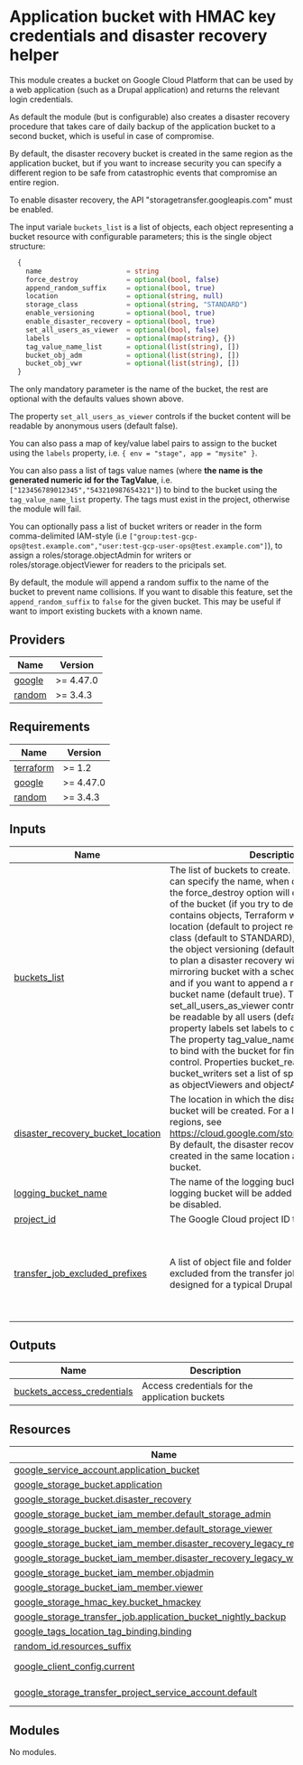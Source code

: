 # Application bucket with HMAC key credentials and disaster recovery helper

This module creates a bucket on Google Cloud Platform that can be used by a web
application (such as a Drupal application) and returns the relevant login credentials.

As default the module (but is configurable) also creates a disaster recovery
procedure that takes care of daily backup of the application bucket to a second
bucket, which is useful in case of compromise.

By default, the disaster recovery bucket is created in the same region as the
application bucket, but if you want to increase security you can specify a
different region to be safe from catastrophic events that compromise an
entire region.

To enable disaster recovery, the API "storagetransfer.googleapis.com" must be
enabled.

The input variale `buckets_list` is a list of objects, each object representing a
bucket resource with configurable parameters; this is the single object structure:

```terraform
  {
    name                     = string
    force_destroy            = optional(bool, false)
    append_random_suffix     = optional(bool, true)
    location                 = optional(string, null)
    storage_class            = optional(string, "STANDARD")
    enable_versioning        = optional(bool, true)
    enable_disaster_recovery = optional(bool, true)
    set_all_users_as_viewer  = optional(bool, false)
    labels                   = optional(map(string), {})
    tag_value_name_list      = optional(list(string), [])
    bucket_obj_adm           = optional(list(string), [])
    bucket_obj_vwr           = optional(list(string), [])
  }
```

The only mandatory parameter is the name of the bucket, the rest are optional
with the defaults values shown above.

The property `set_all_users_as_viewer` controls if the bucket content will be
readable by anonymous users (default false).

You can also pass a map of key/value label pairs to assign to the bucket using the
`labels` property, i.e. `{ env = "stage", app = "mysite" }`.

You can also pass a list of tags value names (where **the name is the generated
numeric id for the TagValue**, i.e. `["123456789012345","543210987654321"]`) to
bind to the bucket using the `tag_value_name_list` property. The tags must
exist in the project, otherwise the module will fail.

You can optionally pass a list of bucket writers or reader in the form comma-delimited IAM-style
(i.e `["group:test-gcp-ops@test.example.com","user:test-gcp-user-ops@test.example.com"]`), to assign
a roles/storage.objectAdmin for writers or roles/storage.objectViewer for readers to the pricipals set.

By default, the module will append a random suffix to the name of the bucket to
prevent name collisions. If you want to disable this feature, set the
`append_random_suffix` to `false` for the given bucket. This may be useful if
want to import existing buckets with a known name.

<!-- BEGIN_TF_DOCS -->
## Providers

| Name | Version |
|------|---------|
| <a name="provider_google"></a> [google](#provider\_google) | >= 4.47.0 |
| <a name="provider_random"></a> [random](#provider\_random) | >= 3.4.3 |
## Requirements

| Name | Version |
|------|---------|
| <a name="requirement_terraform"></a> [terraform](#requirement\_terraform) | >= 1.2 |
| <a name="requirement_google"></a> [google](#requirement\_google) | >= 4.47.0 |
| <a name="requirement_random"></a> [random](#requirement\_random) | >= 3.4.3 |
## Inputs

| Name | Description | Type | Default | Required |
|------|-------------|------|---------|:--------:|
| <a name="input_buckets_list"></a> [buckets\_list](#input\_buckets\_list) | The list of buckets to create. For each bucket you can specify the name, when deleting a bucket the force\_destroy option will delete the contents of the bucket (if you try to delete a bucket that contains objects, Terraform will fail that run), the location (default to project region), the storage class (default to STANDARD), if you want enable the object versioning (default to true), if you want to plan a disaster recovery with the creation of a mirroring bucket with a scheduled transfer job and if you want to append a random suffix to the bucket name (default true). The property set\_all\_users\_as\_viewer controls if the bucket will be readable by all users (default false). The property labels set labels to organize buckets. The property tag\_value\_name\_list set google tags to bind with the bucket for fine grained access control. Properties bucket\_readers and bucket\_writers set a list of specific IAM members as objectViewers and objectAdmin | <pre>list(object({<br>    name                     = string<br>    force_destroy            = optional(bool, false)<br>    append_random_suffix     = optional(bool, true)<br>    location                 = optional(string, null)<br>    storage_class            = optional(string, "STANDARD")<br>    enable_versioning        = optional(bool, true)<br>    enable_disaster_recovery = optional(bool, true)<br>    set_all_users_as_viewer  = optional(bool, false)<br>    labels                   = optional(map(string), {})<br>    tag_value_name_list      = optional(list(string), [])<br>    bucket_obj_adm           = optional(list(string), [])<br>    bucket_obj_vwr           = optional(list(string), [])<br>  }))</pre> | n/a | yes |
| <a name="input_disaster_recovery_bucket_location"></a> [disaster\_recovery\_bucket\_location](#input\_disaster\_recovery\_bucket\_location) | The location in which the disaster recovery bucket will be created. For a list of available regions, see https://cloud.google.com/storage/docs/locations. By default, the disaster recovery bucket will be created in the same location as the primary bucket. | `string` | `""` | no |
| <a name="input_logging_bucket_name"></a> [logging\_bucket\_name](#input\_logging\_bucket\_name) | The name of the logging bucket. If not set, no logging bucket will be added and bucket logs will be disabled. | `string` | `""` | no |
| <a name="input_project_id"></a> [project\_id](#input\_project\_id) | The Google Cloud project ID to deploy to. | `string` | n/a | yes |
| <a name="input_transfer_job_excluded_prefixes"></a> [transfer\_job\_excluded\_prefixes](#input\_transfer\_job\_excluded\_prefixes) | A list of object file and folder prefixes that will be excluded from the transfer job. The default is designed for a typical Drupal application. | `list(string)` | <pre>[<br>  "public/css/css_",<br>  "public/js/js_",<br>  "public/google_tag/",<br>  "public/languages/",<br>  "public/styles/"<br>]</pre> | no |
## Outputs

| Name | Description |
|------|-------------|
| <a name="output_buckets_access_credentials"></a> [buckets\_access\_credentials](#output\_buckets\_access\_credentials) | Access credentials for the application buckets |
## Resources

| Name | Type |
|------|------|
| [google_service_account.application_bucket](https://registry.terraform.io/providers/hashicorp/google/latest/docs/resources/service_account) | resource |
| [google_storage_bucket.application](https://registry.terraform.io/providers/hashicorp/google/latest/docs/resources/storage_bucket) | resource |
| [google_storage_bucket.disaster_recovery](https://registry.terraform.io/providers/hashicorp/google/latest/docs/resources/storage_bucket) | resource |
| [google_storage_bucket_iam_member.default_storage_admin](https://registry.terraform.io/providers/hashicorp/google/latest/docs/resources/storage_bucket_iam_member) | resource |
| [google_storage_bucket_iam_member.default_storage_viewer](https://registry.terraform.io/providers/hashicorp/google/latest/docs/resources/storage_bucket_iam_member) | resource |
| [google_storage_bucket_iam_member.disaster_recovery_legacy_reader](https://registry.terraform.io/providers/hashicorp/google/latest/docs/resources/storage_bucket_iam_member) | resource |
| [google_storage_bucket_iam_member.disaster_recovery_legacy_writer](https://registry.terraform.io/providers/hashicorp/google/latest/docs/resources/storage_bucket_iam_member) | resource |
| [google_storage_bucket_iam_member.objadmin](https://registry.terraform.io/providers/hashicorp/google/latest/docs/resources/storage_bucket_iam_member) | resource |
| [google_storage_bucket_iam_member.viewer](https://registry.terraform.io/providers/hashicorp/google/latest/docs/resources/storage_bucket_iam_member) | resource |
| [google_storage_hmac_key.bucket_hmackey](https://registry.terraform.io/providers/hashicorp/google/latest/docs/resources/storage_hmac_key) | resource |
| [google_storage_transfer_job.application_bucket_nightly_backup](https://registry.terraform.io/providers/hashicorp/google/latest/docs/resources/storage_transfer_job) | resource |
| [google_tags_location_tag_binding.binding](https://registry.terraform.io/providers/hashicorp/google/latest/docs/resources/tags_location_tag_binding) | resource |
| [random_id.resources_suffix](https://registry.terraform.io/providers/hashicorp/random/latest/docs/resources/id) | resource |
| [google_client_config.current](https://registry.terraform.io/providers/hashicorp/google/latest/docs/data-sources/client_config) | data source |
| [google_storage_transfer_project_service_account.default](https://registry.terraform.io/providers/hashicorp/google/latest/docs/data-sources/storage_transfer_project_service_account) | data source |
## Modules

No modules.

<!-- END_TF_DOCS -->

